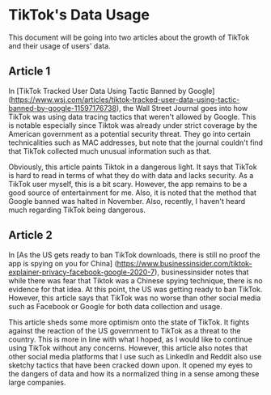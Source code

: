 # TikTok's Data Usage

This document will be going into two articles about the growth of TikTok and their usage of users' data.

## Article 1

In [TikTok Tracked User Data Using Tactic Banned by Google] (https://www.wsj.com/articles/tiktok-tracked-user-data-using-tactic-banned-by-google-11597176738), the Wall Street Journal goes into how TikTok was using data tracing tactics that weren't allowed by Google. This is notable especially since Tiktok was already under strict coverage by the American government as a potential security threat. They go into certain technicalities such as MAC addresses, but note that the journal couldn't find that TikTok collected much unusual information such as that.

Obviously, this article paints Tiktok in a dangerous light. It says that TikTok is hard to read in terms of what they do with data and lacks security. As a TikTok user myself, this is a bit scary. However, the app remains to be a good source of entertainment for me. Also, it is noted that the method that Google banned was halted in November. Also, recently, I haven't heard much regarding TikTok being dangerous.

## Article 2

In [As the US gets ready to ban TikTok downloads, there is still no proof the app is spying on you for China] (https://www.businessinsider.com/tiktok-explainer-privacy-facebook-google-2020-7), businessinsider notes that while there was fear that Tiktok was a Chinese spying technique, there is no evidence for that idea. At this point, the US was getting ready to ban TikTok. However, this article says that TikTok was no worse than other social media such as Facebook or Google for both data collection and usage.

This article sheds some more optimism onto the state of TikTok. It fights against the reaction of the US government to TikTok as a threat to the country. This is more in line with what I hoped, as I would like to continue using TikTok without any concerns. However, this article also notes that other social media platforms that I use such as LinkedIn and Reddit also use sketchy tactics that have been cracked down upon. It opened my eyes to the dangers of data and how its a normalized thing in a sense among these large companies.
